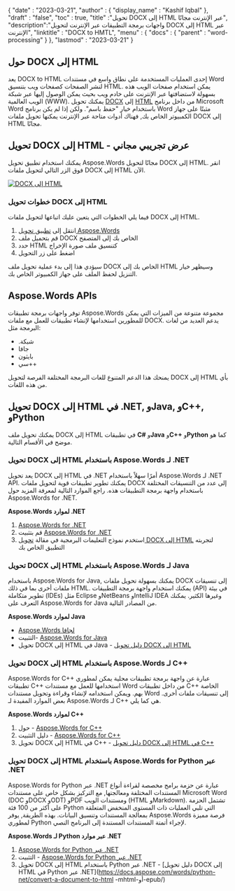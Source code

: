 {
  "date" : "2023-03-21",
  "author" : {
    "display_name" : "Kashif Iqbal"
},
  "draft" : "false",
  "toc" : true,
  "title" :"تحويل DOCX إلى HTML عبر الإنترنت مجانًا",
  "description":"واجهات برمجة التطبيقات عبر الإنترنت لتحويل DOCX إلى HTML عبر الإنترنت",
  "linktitle" : "DOCX to HMTL",
  "menu" : {
    "docs" : {
      "parent" : "word-processing"
}
},
  "lastmod" : "2023-03-21"
}

## حول DOCX إلى HTML

يعد DOCX to HTML إحدى العمليات المستخدمة على نطاق واسع في مستندات Word لنشر الصفحات كصفحات ويب بتنسيق HTML. يمكن استخدام صفحات الويب هذه بسهولة لاستضافتها عبر الإنترنت على خادم ويب بحيث يمكن الوصول إليها عبر شبكة الويب العالمية (WWW). يمكنك تحويل [DOCX](/ar/word-processing/docx/) إلى [HTML](/ar/web/html/) من داخل برنامج Microsoft Word باستخدام خيار "حفظ باسم". ولكن إذا لم يكن برنامج Word مثبتًا على جهاز الكمبيوتر الخاص بك, فهناك أدوات متاحة عبر الإنترنت يمكنها تحويل ملفات DOCX إلى HTML مجانًا.

## تحويل DOCX إلى HTML - عرض تجريبي مجاني

يمكنك استخدام تطبيق تحويل Aspose.Words مجانًا لتحويل DOCX إلى HTML. انقر فوق الزر التالي لتحويل ملفات DOCX إلى HTML الآن.

[![DOCX إلى HTML](../docx-to-html.png?width=120px&height=60px)](https://products.aspose.app/words/conversion/docx-to-html)

### خطوات تحويل DOCX إلى HTML

فيما يلي الخطوات التي يتعين عليك اتباعها لتحويل ملفات DOCX إلى HTML.

1. انتقل إلى [تطبيق تحويل Aspose.Words](https://products.aspose.app/words/conversion/docx-to-html)
1. قم بتحميل ملف DOCX الخاص بك إلى المتصفح
1. حدد HTML كتنسيق ملف صورة الإخراج
1. اضغط على زر التحويل

سيؤدي هذا إلى بدء عملية تحويل ملف DOCX الخاص بك إلى HTML وسيظهر خيار التنزيل لحفظ الملف على جهاز الكمبيوتر الخاص بك.

## Aspose.Words APIs

توفر واجهات برمجة تطبيقات Aspose.Words مجموعة متنوعة من الميزات التي يمكن للمطورين استخدامها لإنشاء تطبيقات للعمل مع ملفات DOCX. يدعم العديد من لغات البرمجة مثل:

* .شبكة
* جافا
* بايثون
* سي++

يمنحك هذا الدعم المتنوع للغات البرمجة المختلفة الفرصة لتحويل DOCX إلى HTML بأي من هذه اللغات.

## تحويل DOCX إلى HTML في .NET, وJava, وC++, وPython

يمكنك تحويل ملف DOCX إلى HTML في تطبيقات **C#** و**Java** و**C++** و**Python** كما هو موضح في الأقسام التالية.

### تحويل DOCX إلى HTML باستخدام Aspose.Words لـ .NET

يعد تحويل DOCX إلى HTML في .NET أمرًا سهلاً باستخدام Aspose.Words لـ .NET API. يمكنك تطوير تطبيقات قوية لتحويل ملفات DOCX إلى عدد من التنسيقات المختلفة باستخدام واجهة برمجة التطبيقات هذه. راجع الموارد التالية لمعرفة المزيد حول Aspose.Words for .NET.

**Aspose.Words لموارد .NET**

1. [Aspose.Words for .NET](https://products.aspose.com/words/net/)
1. قم بتثبيت [Aspose.Words for .NET](https://docs.aspose.com/words/net/installation/)
1. استخدم نموذج التعليمات البرمجية في مقالة [تحويل DOCX إلى HTML](https://docs.aspose.com/words/net/convert-a-document-to-html-mhtml-or-epub/) لتجربته التطبيق الخاص بك

### تحويل DOCX إلى HTML باستخدام Aspose.Words لـ Java

باستخدام Aspose.Words for Java, يمكنك بسهولة تحويل ملفات DOCX إلى تنسيقات ملفات أخرى بما في ذلك HTML. يمكنك استخدام واجهة برمجة التطبيقات (API) في بيئة تطوير متكاملة (IDEs) مثل Eclipse وNetBeans وIntelliJ IDEA وغيرها الكثير. يمكنك التعرف على Aspose.Words for Java من المصادر التالية.

**Aspose.Words لموارد Java**

* [Aspose.Words لجافا](https://products.aspose.com/words/java/)
* التثبيت- [Aspose.Words for Java](https://docs.aspose.com/words/java/installation/)
* تحويل DOCX إلى HTML في Java - [دليل تحويل DOCX إلى HTML](https://docs.aspose.com/words/java/convert-a-document-to-html-mhtml-or-epub/)

### تحويل DOCX إلى HTML باستخدام Aspose.Words لـ C++

Aspose.Words for C++ عبارة عن واجهة برمجة تطبيقات محلية يمكن لمطوري تطبيقات C++ استخدامها للعمل مع مستندات Word من داخل تطبيقات C++ الخاصة بهم. ويمكن استخدامه لإنشاء وقراءة وتحويل مستندات Word إلى تنسيقات ملفات أخرى. بعض الموارد المفيدة لـ Aspose.Words لـ C++ هي كما يلي.

**Aspose.Words لموارد C++**

1. حول - [Aspose.Words for C++](https://products.aspose.com/words/cpp/)
1. دليل التثبيت - [Aspose.Words for C++](https://docs.aspose.com/words/cpp/installation/)
1. تحويل DOCX إلى HTML في C++ - [دليل تحويل DOCX إلى HTML في C++](https://docs.aspose.com/words/cpp/convert-a-document-to-html-mhtml-or-epub/)

### تحويل DOCX إلى HTML باستخدام Aspose.Words for Python عبر .NET

Aspose.Words for Python عبر .NET عبارة عن حزمة برامج مخصصة لقراءة أنواع المستندات المختلفة ومعالجتها, مع التركيز بشكل خاص على مستندات Microsoft Word (DOC وDOCX وODT) وPDF ومستندات الويب (HTML وMarkdown). تشتمل الحزمة على أكثر من 100 فئة Python التي تلبي العمليات ذات المستوى المنخفض المتعلقة بمعالجة المستندات وتنسيق البيانات. بهذه الطريقة, يوفر Aspose.Words فرصة مميزة لمطوري Python لإجراء أتمتة المستندات المستندة إلى البرنامج النصي.

**Aspose.Words لـ Python عبر موارد .NET**

1. [Aspose.Words for Python عبر .NET](https://products.aspose.com/words/python-net/)
1. التثبيت - [Aspose.Words for Python عبر .NET](https://releases.aspose.com/words/python/)
1. تحويل DOCX إلى HTML باستخدام Python عبر .NET - [دليل تحويل DOCX إلى HTML في Python عبر .NET](https://docs.aspose.com/words/python-net/convert-a-document-to-html -mhtml-أو-epub/)

